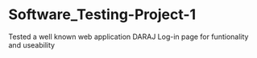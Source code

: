 # Software_Testing-Project-1
Tested a well known  web application DARAJ Log-in page for funtionality and useability
